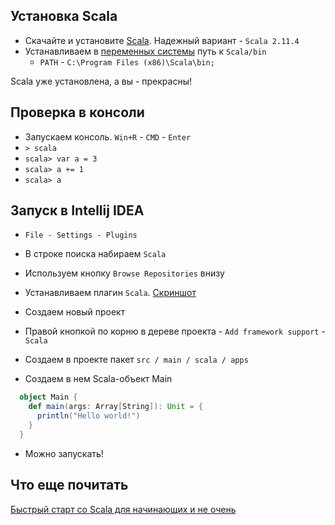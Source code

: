 ## Установка Scala

- Скачайте и установите [Scala](https://www.scala-lang.org/download/all.html). Надежный вариант - `Scala 2.11.4` 
- Устанавливаем в [переменных системы](https://www.java.com/ru/download/help/path.xml) путь к `Scala/bin`
  - `PATH` - `C:\Program Files (x86)\Scala\bin;`

Scala уже установлена, а вы - прекрасны!

## Проверка в консоли

- Запускаем консоль. `Win+R` - `CMD` - `Enter`
- `> scala`
- `scala> var a = 3`
- `scala> a += 1`
- `scala> a`

## Запуск в Intellij IDEA

- `File - Settings - Plugins` 

- В строке поиска набираем `Scala` 

- Используем кнопку `Browse Repositories` внизу

- Устанавливаем плагин `Scala`. [Скриншот](https://image.prntscr.com/image/37BOq0rxRs2So9QTv7fO4A.png)

- Создаем новый проект

- Правой кнопкой по корню в дереве проекта - `Add framework support` - `Scala`

- Создаем в проекте пакет `src / main / scala / apps `

- Создаем в нем Scala-объект Main

```scala
  object Main {
    def main(args: Array[String]): Unit = {
      println("Hello world!")
    }
  }
```

- Можно запускать!

## Что еще почитать

[Быстрый старт со Scala для начинающих и не очень](https://tproger.ru/articles/scala-tutorial-for-beginners/)



